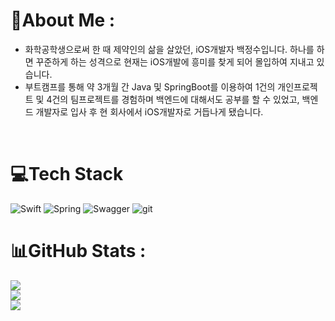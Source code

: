 # 💫About Me :
- 화학공학생으로써 한 때 제약인의 삶을 살았던, iOS개발자 백정수입니다.  하나를 하면 꾸준하게 하는 성격으로 현재는 iOS개발에 흥미를 찾게 되어 몰입하여 지내고 있습니다.
- 부트캠프를 통해 약 3개월 간 Java 및 SpringBoot를 이용하여 1건의 개인프로젝트 및 4건의 팀프로젝트를 경험하며 백엔드에 대해서도 공부를 할 수 있었고, 백엔드 개발자로 입사 후 현 회사에서 iOS개발자로 거듭나게 됐습니다.

</br>

# 💻Tech Stack
![Swift](https://img.shields.io/badge/swift-%23ED8B00.svg?style=for-the-badge&logo=swift&logoColor=white) ![Spring](https://img.shields.io/badge/springboot-%236DB33F.svg?style=for-the-badge&logo=springboot&logoColor=white) ![Swagger](https://img.shields.io/badge/-Swagger-%23Clojure?style=for-the-badge&logo=swagger&logoColor=white) ![git](https://img.shields.io/badge/git-%23ED8B00.svg?style=for-the-badge&logo=swift&logoColor=white)
# 📊GitHub Stats :
![](https://github-readme-stats.vercel.app/api?username=HundredCleanWater&theme=bear&hide_border=false&include_all_commits=false&count_private=false)<br/>
![](https://github-readme-streak-stats.herokuapp.com/?user=HundredCleanWater&theme=bear&hide_border=false)<br/>
![](https://github-readme-stats.vercel.app/api/top-langs/?username=HundredCleanWater&theme=bear&hide_border=false&include_all_commits=false&count_private=false&layout=compact)

